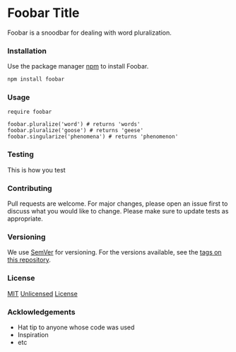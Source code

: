 # Foobar Title

Foobar is a snoodbar for dealing with word pluralization.

### Installation

Use the package manager [npm](https://www.npmjs.com/get-npm) to install Foobar.

```bash
npm install foobar
```

### Usage

```npm
require foobar

foobar.pluralize('word') # returns 'words'
foobar.pluralize('goose') # returns 'geese'
foobar.singularize('phenomena') # returns 'phenomenon'
```

### Testing
This is how you test

### Contributing
Pull requests are welcome. For major changes, please open an issue first to discuss what you would like to change.
Please make sure to update tests as appropriate.

### Versioning
We use [SemVer](http://semver.org/) for versioning. For the versions available, see the [tags on this repository](https://github.com/your/project/tags). 

### License
[MIT](https://choosealicense.com/licenses/mit/)
[Unlicensed](https://http://unlicense.org) 
[License](LICENSE.md)

### Acklowledgements
* Hat tip to anyone whose code was used
* Inspiration
* etc
